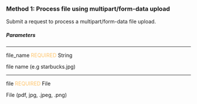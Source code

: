 <h3 className="h3-title" id="form-data-upload-new-api-docs">Method 1: Process file using multipart/form-data upload</h3>



<p className="p-text">Submit a request to process a multipart/form-data file upload.</p>

<h5 className="h5-title">Parameters</h5>

---
<span className="parameter-text">file_name</span> <span style="color: #FFC56D;font-size: 14px" className="parameter-info">REQUIRED</span> <span className="parameter-info">String</span>

<p className="p-text">file name (e.g starbucks.jpg)</p>

---

<span className="parameter-text">file</span> <span style="color: #FFC56D;font-size: 14px" className="parameter-info">REQUIRED</span> <span className="parameter-info">File</span>

<p className="p-text">File (pdf, jpg, .jpeg, .png)</p>
